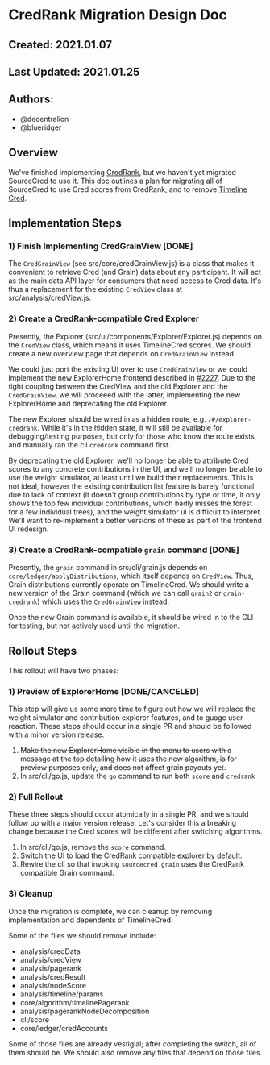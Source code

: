 # CredRank Migration Design Doc

## Created: 2021.01.07

## Last Updated: 2021.01.25

## Authors:

- @decentralion
- @blueridger

## Overview

We've finished implementing [CredRank], but we haven't yet migrated SourceCred to use it.
This doc outlines a plan for migrating all of SourceCred to use Cred scores from CredRank,
and to remove [Timeline Cred].

[credrank]: https://discourse.sourcecred.io/t/credrank-scalable-interpretable-flexible-attribution/654
[timeline cred]: https://github.com/sourcecred/sourcecred/pull/1212

## Implementation Steps

### 1) Finish Implementing CredGrainView [DONE]

The `CredGrainView` (see src/core/credGrainView.js) is a class that makes it
convenient to retrieve Cred (and Grain) data about any participant. It will act
as the main data API layer for consumers that need access to Cred data. It's
thus a replacement for the existing `CredView` class at
src/analysis/credView.js.

### 2) Create a CredRank-compatible Cred Explorer

Presently, the Explorer (src/ui/components/Explorer/Explorer.js) depends on the
`CredView` class, which means it uses TimelineCred scores. We should create a
new overview page that depends on `CredGrainView` instead.

We could just port the existing UI over to use `CredGrainView` or we could
implement the new ExplorerHome frontend described in [#2227]. Due to the tight coupling between the CredView and the old Explorer and the `CredGrainView`, we
will proceeed with the latter, implementing the new ExplorerHome and deprecating
the old Explorer.

[#2227]: https://github.com/sourcecred/sourcecred/issues/2227

The new Explorer should be wired in as a hidden route, e.g.
`/#/explorer-credrank`. While it's in the hidden state, it will still be
available for debugging/testing purposes, but only for those who know the route
exists, and manually ran the cli `credrank` command first.

By deprecating the old Explorer, we'll no longer be able to attribute Cred
scores to any concrete contributions in the UI, and we'll no longer be able to
use the weight simulator, at least until we build their replacements. This is
not ideal, however the existing contribution list feature is barely functional
due to lack of context (it doesn't group contributions by type or time, it only
shows the top few individual contributions, which badly misses the forest for a
few individual trees), and the weight simulator ui is difficult to interpret.
We'll want to re-implement a better versions of these as part of the frontend
UI redesign.

### 3) Create a CredRank-compatible `grain` command [DONE]

Presently, the `grain` command in src/cli/grain.js depends on
`core/ledger/applyDistributions`, which itself depends on `CredView`. Thus,
Grain distributions currently operate on TimelineCred. We should write a new
version of the Grain command (which we can call `grain2` or `grain-credrank`)
which uses the `CredGrainView` instead.

Once the new Grain command is available, it should be wired in to the CLI for
testing, but not actively used until the migration.

## Rollout Steps

This rollout will have two phases:

### 1) Preview of ExplorerHome [DONE/CANCELED]

This step will give us some more time to figure out how we will replace the
weight simulator and contribution explorer features, and to guage user reaction.
These steps should occur in a single PR and should be followed with a minor
version release.

1. ~~Make the new ExplorerHome visible in the menu to users with a message at
   the top detailing how it uses the new algorithm, is for preview purposes only,
   and does not affect grain payouts yet.~~
2. In src/cli/go.js, update the `go` command to run both `score` and `credrank`

### 2) Full Rollout

These three steps should occur atomically in a single PR, and we should
follow up with a major version release. Let's consider this a breaking change
because the Cred scores will be different after switching algorithms.

1. In src/cli/go.js, remove the `score` command.
2. Switch the UI to load the CredRank compatible explorer by default.
3. Rewire the cli so that invoking `sourcecred grain` uses the CredRank
   compatible Grain command.

### 3) Cleanup

Once the migration is complete, we can cleanup by removing implementation and
dependents of TimelineCred.

Some of the files we should remove include:

- analysis/credData
- analysis/credView
- analysis/pagerank
- analysis/credResult
- analysis/nodeScore
- analysis/timeline/params
- core/algorithm/timelinePagerank
- analysis/pagerankNodeDecomposition
- cli/score
- core/ledger/credAccounts

Some of those files are already vestigial; after completing the switch, all of them should be.
We should also remove any files that depend on those files.
